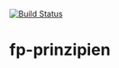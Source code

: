 [![Build Status](https://travis-ci.org/fthomas/fp-prinzipien.svg?branch=master)](https://travis-ci.org/fthomas/fp-prinzipien)
# fp-prinzipien

